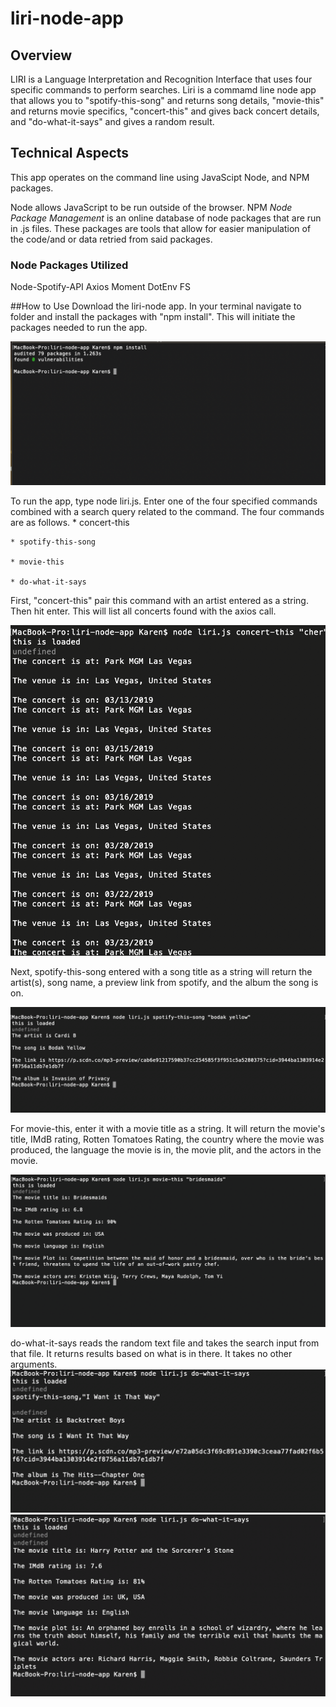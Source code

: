 # liri-node-app

## Overview

LIRI is a Language Interpretation and Recognition Interface that uses four specific commands to perform searches. Liri is a commamd line node app that allows you to "spotify-this-song" and returns song details, "movie-this" and returns movie specifics, "concert-this" and gives back concert details, and "do-what-it-says" and gives a random result.

## Technical Aspects

This app operates on the command line using JavaScipt Node, and NPM packages.

Node allows JavaScript to be run outside of the browser.
NPM _Node Package Management_ is an online database of node packages that are run in .js files. These packages are tools that allow for easier manipulation of the code/and or data retried from said packages.

### Node Packages Utilized
Node-Spotify-API
Axios
Moment
DotEnv
FS

##How to Use
Download the liri-node app. In your terminal navigate to folder and install the packages with "npm install". This will initiate the packages needed to run the app.

![npm install](/assets/images/npm_install.png)


To run the app, type node liri.js. 
Enter one of the four specified commands combined with a search query related to the command. The four commands are as follows.
    * concert-this
    
    * spotify-this-song

    * movie-this

    * do-what-it-says

First, "concert-this" pair this command with an artist entered as a string. Then hit enter. This will list all concerts found with the axios call. 

![concert-this](/assets/images/concert-this.png)

Next, spotify-this-song entered with a song title as a string will return the artist(s), song name, a preview link from spotify, and the album the song is on. 

![spotify-this-song](/assets/images/spotify-this-song.png)

For movie-this, enter it with a movie title as a string. It will return the movie's title, IMdB rating, Rotten Tomatoes Rating, the country where the movie was produced, the language the movie is in, the movie plit, and the actors in the movie. 

![movie-this](/assets/images/movie-this.png)

do-what-it-says reads the random text file and takes the search input from that file. It returns results based on what is in there. It takes no other arguments. 
![do-what-it-says](/assets/images/do-what-it-says.png)
![do-what-it-says2](/assets/images/do-what-it-says2.png)
